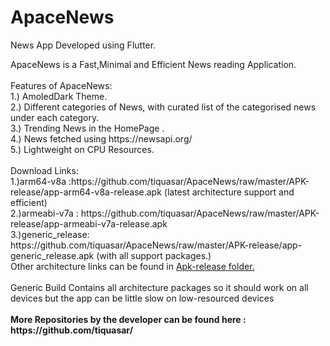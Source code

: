 # ApaceNews

News App Developed using Flutter.<br>
<p>
ApaceNews is a Fast,Minimal and Efficient News reading Application.<br><br>
Features of ApaceNews:<br>
  1.) AmoledDark Theme.<br>
  2.) Different categories of News, with curated list of the categorised news under each category.<br>
  3.) Trending News in the HomePage .<br>
  4.) News fetched using https://newsapi.org/ <br>
  5.) Lightweight on CPU Resources.<br><br>
  Download Links:<br>
1.)arm64-v8a :https://github.com/tiquasar/ApaceNews/raw/master/APK-release/app-arm64-v8a-release.apk
  (latest architecture support and efficient)<br>
2.)armeabi-v7a : https://github.com/tiquasar/ApaceNews/raw/master/APK-release/app-armeabi-v7a-release.apk<br>
3.)generic_release: https://github.com/tiquasar/ApaceNews/raw/master/APK-release/app-generic_release.apk (with all support packages.)<br>
Other architecture links can be found in <a href="https://github.com/tiquasar/ApaceNews/tree/master/APK-release">Apk-release folder.</a><br><br>
 Generic Build Contains all architecture packages so it should work on all devices but the app can be little slow on low-resourced devices<br><br>
<b>More Repositories by the developer can be found here : https://github.com/tiquasar/</b><br>

</p>

